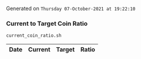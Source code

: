 Generated on `Thursday 07-October-2021 at 19:22:10`

### Current to Target Coin Ratio
`current_coin_ratio.sh`

Date|Current|Target|Ratio
---|---|---|---
